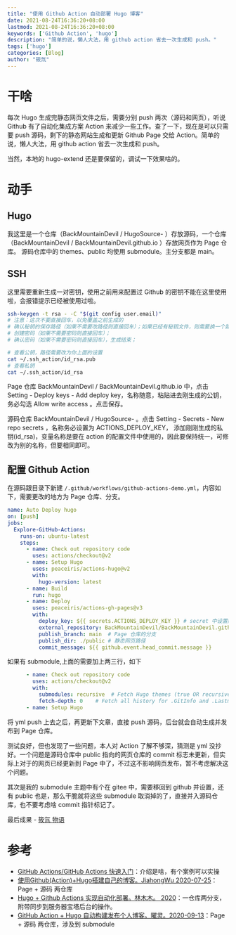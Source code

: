 ```yaml
---
title: "使用 Github Action 自动部署 Hugo 博客"
date: 2021-08-24T16:36:20+08:00
lastmod: 2021-08-24T16:36:20+08:00
keywords: ['Github Action', 'hugo']
description: "简单的说，懒人大法，用 github action 省去一次生成和 push。"
tags: ['hugo']
categories: [Blog]
author: "筱氚"
---
```

# 干啥
每次 Hugo 生成完静态网页文件之后，需要分别 push 两次（源码和网页），听说 Github 有了自动化集成方案 Action 来减少一些工作。查了一下，现在是可以只需要 push 源码，剩下的静态网站生成和更新 Github Page 交给 Action。简单的说，懒人大法，用 github action 省去一次生成和 push。

当然，本地的 hugo-extend 还是要保留的，调试一下效果啥的。

# 动手
## Hugo

我这里是一个仓库（BackMountainDevil / HugoSource- ）存放源码，一个仓库（BackMountainDevil / BackMountainDevil.github.io ）存放网页作为 Page 仓库。
源码仓库中的 themes、public 均使用 submodule。主分支都是 main。 

## SSH 

这里需要重新生成一对密钥，使用之前用来配置过 Github 的密钥不能在这里使用啦，会报错提示已经被使用过啦。

```bash 
ssh-keygen -t rsa - -C "$(git config user.email)"
# 注意：这次不要直接回车，以免覆盖之前生成的
# 确认秘钥的保存路径（如果不需要改路径则直接回车）；如果已经有秘钥文件，则需要换一个路径，避免覆盖掉，如我更改之后的路径为 /home/kearney/.ssh_action/id_rsa；
# 创建密码（如果不需要密码则直接回车）； 
# 确认密码（如果不需要密码则直接回车），生成结束； 

# 查看公钥，路径需要改为你上面的设置
cat ~/.ssh_action/id_rsa.pub 
# 查看私钥
cat ~/.ssh_action/id_rsa
```

Page 仓库 BackMountainDevil / BackMountainDevil.github.io 中，点击 Setting - Deploy keys - Add deploy key，名称随意，粘贴进去刚生成的公钥，务必勾选 Allow write access 。点击保存。


源码仓库 BackMountainDevil / HugoSource- 。点击 Setting - Secrets - New repo secrets ，名称务必设置为 ACTIONS_DEPLOY_KEY， 添加刚刚生成的私钥(id_rsa)，变量名称是要在 action 的配置文件中使用的，因此要保持统一，可修改为别的名称，但要相同即可。


## 配置 Github Action
在源码跟目录下新建 `/.github/workflows/github-actions-demo.yml`，内容如下，需要更改的地方为 Page 仓库、分支。

```yml
name: Auto Deploy hugo
on: [push]
jobs:
  Explore-GitHub-Actions:
    runs-on: ubuntu-latest
    steps:
      - name: Check out repository code
        uses: actions/checkout@v2
      - name: Setup Hugo
        uses: peaceiris/actions-hugo@v2
        with:
          hugo-version: latest
      - name: Build 
        run: hugo
      - name: Deploy
        uses: peaceiris/actions-gh-pages@v3
        with:
          deploy_key: ${{ secrets.ACTIONS_DEPLOY_KEY }} # secret 中设置好私钥
          external_repository: BackMountainDevil/BackMountainDevil.github.io  # Page 仓库
          publish_branch: main  # Page 仓库的分支
          publish_dir: ./public # 静态网页路径
          commit_message: ${{ github.event.head_commit.message }}

```

如果有 submodule,上面的需要加上两三行，如下

```yml
      - name: Check out repository code
        uses: actions/checkout@v2
        with:
          submodules: recursive  # Fetch Hugo themes (true OR recursive)
          fetch-depth: 0    # Fetch all history for .GitInfo and .Lastmod
      - name: Setup Hugo
```

将 yml push 上去之后，再更新下文章，直接 push 源码，后台就会自动生成并发布到 Page 仓库。

测试良好，但也发现了一些问题，本人对 Action 了解不够深，猜测是 yml 没抄好。一个问题是源码仓库中 public 指向的网页仓库的 commit 标志未更新，但实际上对于的网页已经更新到 Page 中了，不过这不影响网页发布，暂不考虑解决这个问题。

其次是我的 submodule 主题中有个在 gitee 中，需要移回到 github 并设置，还有 public 也是，那么干脆就将这些 submodule 取消掉的了，直接并入源码仓库，也不要考虑啥 commit 指针标记了。

最后成果 - [筱氚 物语](https://backmountaindevil.github.io/)

# 参考
- [GitHub Actions/GitHub Actions 快速入门](https://docs.github.com/cn/actions/quickstart)：介绍是啥，有个案例可以实操
- [使用Github(Action)+Hugo搭建自己的博客。JiahongWu 2020-07-25](https://blog.csdn.net/weixin_41263449/article/details/107584336)：Page + 源码 两仓库
- [Hugo + Github Actions 实现自动化部署。林木木。 2020](https://immmmm.com/hugo-github-actions/)：一仓库两分支，附带同步到服务器宝塔后台的操作。
- [GitHub Action + Hugo 自动构建发布个人博客。曜灵。2020-09-13](https://zhuanlan.zhihu.com/p/240522090)：Page + 源码 两仓库，涉及到 submodule
